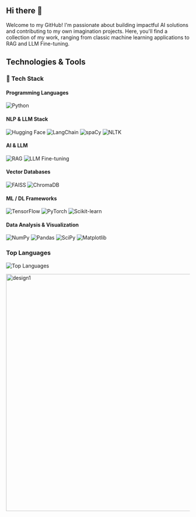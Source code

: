## Hi there 👋




Welcome to my GitHub! I'm passionate about building impactful AI solutions and contributing to my own imagination projects. Here, you'll find a collection of my work, ranging from classic machine learning applications to RAG and LLM Fine-tuning.


## Technologies & Tools

### 🔧 Tech Stack

#### Programming Languages
![Python](https://img.shields.io/badge/Python-3776AB?style=for-the-badge&logo=python&logoColor=white)


#### NLP & LLM Stack
![Hugging Face](https://img.shields.io/badge/Hugging_Face-FB8C00?style=for-the-badge&logo=huggingface&logoColor=white)
![LangChain](https://img.shields.io/badge/LangChain-8A2BE2?style=for-the-badge&logoColor=white)
![spaCy](https://img.shields.io/badge/spaCy-09A3C3?style=for-the-badge&logo=spacy&logoColor=white)
![NLTK](https://img.shields.io/badge/NLTK-4B0082?style=for-the-badge&logoColor=white)

#### AI & LLM
![RAG](https://img.shields.io/badge/RAG-FF69B4?style=for-the-badge&logoColor=white)
![LLM Fine-tuning](https://img.shields.io/badge/LLM_Fine--tuning-1DA1F2?style=for-the-badge&logoColor=white)

#### Vector Databases
![FAISS](https://img.shields.io/badge/FAISS-2D2D2D?style=for-the-badge&logoColor=white)
![ChromaDB](https://img.shields.io/badge/ChromaDB-6A0DAD?style=for-the-badge&logoColor=white)

#### ML / DL Frameworks
![TensorFlow](https://img.shields.io/badge/TensorFlow-FF6F00?style=for-the-badge&logo=tensorflow&logoColor=white)
![PyTorch](https://img.shields.io/badge/PyTorch-EE4C2C?style=for-the-badge&logo=pytorch&logoColor=white)
![Scikit-learn](https://img.shields.io/badge/Scikit--learn-F7931E?style=for-the-badge&logo=scikit-learn&logoColor=white)

#### Data Analysis & Visualization
![NumPy](https://img.shields.io/badge/Numpy-013243?style=for-the-badge&logo=numpy&logoColor=white)
![Pandas](https://img.shields.io/badge/Pandas-150458?style=for-the-badge&logo=pandas&logoColor=white)
![SciPy](https://img.shields.io/badge/SciPy-8CAAE6?style=for-the-badge&logo=scipy&logoColor=white)
![Matplotlib](https://img.shields.io/badge/Matplotlib-11557C?style=for-the-badge&logo=matplotlib&logoColor=white)



### Top Languages

![Top Languages](https://github-readme-stats.vercel.app/api/top-langs/?username=kamalesh003&layout=compact)


<img width="1152" height="648" alt="design1" src="https://github.com/user-attachments/assets/9fd13822-bbac-407f-ae28-7ffd14d35ec0" />

